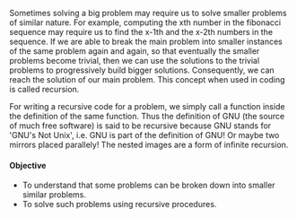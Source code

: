 Sometimes solving a big problem may require us to solve smaller problems of similar nature. For example, computing the xth number in the fibonacci sequence may require us to find the x-1th and the x-2th numbers in the sequence. If we are able to break the main problem into smaller instances of the same problem again and again, so that eventually the smaller problems become trivial, then we can use the solutions to the trivial problems to progressively build bigger solutions. Consequently, we can reach the solution of our main problem. This concept when used in coding is called recursion.

For writing a recursive code for a problem, we simply call a function inside the definition of the same function. Thus the definition of GNU (the source of much free software) is said to be recursive because GNU stands for 'GNU's Not Unix', i.e. GNU is part of the definition of GNU! Or maybe two mirrors placed parallely! The nested images are a form of infinite recursion.


#### Objective


- To understand that some problems can be broken down into smaller similar problems.
- To solve such problems using recursive procedures.
